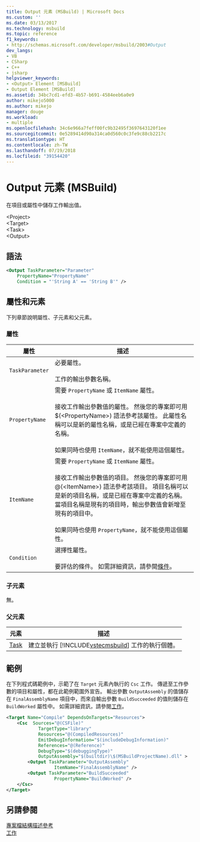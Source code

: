 ```yaml
---
title: Output 元素 (MSBuild) | Microsoft Docs
ms.custom: ''
ms.date: 03/13/2017
ms.technology: msbuild
ms.topic: reference
f1_keywords:
- http://schemas.microsoft.com/developer/msbuild/2003#Output
dev_langs:
- VB
- CSharp
- C++
- jsharp
helpviewer_keywords:
- <Output> Element [MSBuild]
- Output Element [MSBuild]
ms.assetid: 34bc7cd1-efd3-4b57-b691-4584eeb6a0e9
author: mikejo5000
ms.author: mikejo
manager: douge
ms.workload:
- multiple
ms.openlocfilehash: 34c6e966a7feff00fc9b32495f3697643120f1ee
ms.sourcegitcommit: 0e5289414d90a314ca0d560c0c3fe9c88cb2217c
ms.translationtype: HT
ms.contentlocale: zh-TW
ms.lasthandoff: 07/19/2018
ms.locfileid: "39154420"
---
```

# <a name="output-element-msbuild"></a>Output 元素 (MSBuild)
在項目或屬性中儲存工作輸出值。  

 \<Project>  
 \<Target>  
 \<Task>  
 \<Output>  

## <a name="syntax"></a>語法  

```xml  
<Output TaskParameter="Parameter"  
    PropertyName="PropertyName"   
    Condition = "'String A' == 'String B'" />  
```  

## <a name="attributes-and-elements"></a>屬性和元素  
 下列章節說明屬性、子元素和父元素。  

### <a name="attributes"></a>屬性  

|屬性|描述|  
|---------------|-----------------|  
|`TaskParameter`|必要屬性。<br /><br /> 工作的輸出參數名稱。|  
|`PropertyName`|需要 `PropertyName` 或 `ItemName` 屬性。<br /><br /> 接收工作輸出參數值的屬性。 然後您的專案即可用 $(\<PropertyName>) 語法參考該屬性。 此屬性名稱可以是新的屬性名稱，或是已經在專案中定義的名稱。<br /><br /> 如果同時也使用 `ItemName`，就不能使用這個屬性。|  
|`ItemName`|需要 `PropertyName` 或 `ItemName` 屬性。<br /><br /> 接收工作輸出參數值的項目。 然後您的專案即可用 @(\<ItemName>) 語法參考該項目。 項目名稱可以是新的項目名稱，或是已經在專案中定義的名稱。 當項目名稱是現有的項目時，輸出參數值會新增至現有的項目中。 <br /><br /> 如果同時也使用 `PropertyName`，就不能使用這個屬性。|  
|`Condition`|選擇性屬性。<br /><br /> 要評估的條件。 如需詳細資訊，請參閱[條件](../msbuild/msbuild-conditions.md)。|  

### <a name="child-elements"></a>子元素  
 無。  

### <a name="parent-elements"></a>父元素  

|元素|描述|  
|-------------|-----------------|  
|[Task](../msbuild/task-element-msbuild.md)|建立並執行 [!INCLUDE[vstecmsbuild](../extensibility/internals/includes/vstecmsbuild_md.md)] 工作的執行個體。|  

## <a name="example"></a>範例  
 在下列程式碼範例中，示範了在 `Target` 元素內執行的 `Csc` 工作。 傳遞至工作參數的項目和屬性，都在此範例範圍外宣告。 輸出參數 `OutputAssembly` 的值儲存在 `FinalAssemblyName` 項目中，而來自輸出參數 `BuildSucceeded` 的值則儲存在 `BuildWorked` 屬性中。 如需詳細資訊，請參閱[工作](../msbuild/msbuild-tasks.md)。  

```xml  
<Target Name="Compile" DependsOnTargets="Resources">  
    <Csc  Sources="@(CSFile)"  
            TargetType="library"  
            Resources="@(CompiledResources)"  
            EmitDebugInformation="$(includeDebugInformation)"  
            References="@(Reference)"  
            DebugType="$(debuggingType)"  
            OutputAssembly="$(builtdir)\$(MSBuildProjectName).dll" >  
        <Output TaskParameter="OutputAssembly"  
                  ItemName="FinalAssemblyName" />  
        <Output TaskParameter="BuildSucceeded"  
                  PropertyName="BuildWorked" />  
    </Csc>  
</Target>  
```  

## <a name="see-also"></a>另請參閱  
 [專案檔結構描述參考](../msbuild/msbuild-project-file-schema-reference.md)   
 [工作](../msbuild/msbuild-tasks.md)
